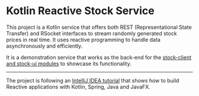 # Kotlin Reactive Stock Service

This project is a Kotlin service that offers both REST (Representational State Transfer) and RSocket interfaces to stream randomly generated stock prices in real time. It uses reactive programming to handle data asynchronously and efficiently.

It is a demonstration service that works as the back-end for the [stock-client and stock-ui modules](https://github.com/borrelunde/stock-client) to showcase its functionality.

---

The project is following an [IntelliJ IDEA tutorial](https://blog.jetbrains.com/idea/2019/12/tutorial-reactive-spring-boot/) that shows how to build Reactive applications with Kotlin, Spring, Java and JavaFX.
